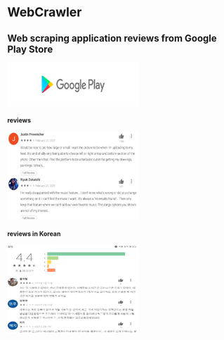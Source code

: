 # WebCrawler

## Web scraping application reviews from Google Play Store
<img src="https://github.com/reejungkim/WebCrawler/blob/master/img/download.png" height="100" width="300">


#### reviews
<img src="img/review_ex_en.png" height="200" width="300">

#### reviews in Korean
<img src="https://github.com/reejungkim/WebCrawler/blob/master/img/review_ex.png" height="200" width="300">


